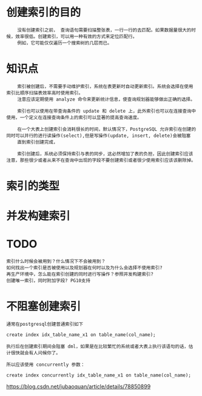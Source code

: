 # 创建索引的目的
```
	没有创建索引之前， 查询语句需要扫描整张表，一行一行的去匹配。如果数据量很大的时候，效率很低。创建索引，可以用一种有效的方式来定位匹配行。
	例如，它可能仅仅遍历一个搜索树的几层而已。
```

# 知识点
```
	索引被创建后，不需要手动维护索引，系统在表更新时自动更新索引。系统会选择在使用索引比顺序扫描表效率高时使用索引。
	注意应该定期使用 analyze 命令来更新统计信息，使查询规划器能够做出正确的选择。

	索引也可以使用在带查询条件的 update 和 delete 上，此外索引也可以在连接查询中使用，一个定义在连接查询条件上的索引可以显著的提高查询速度。

	在一个大表上创建索引会消耗很长的时间，默认情况下，PostgreSQL 允许索引在创建的同时可以并行的进行读操作(select),但是写操作(update, insert, delete)会被阻塞
	直到索引创建完成，

	索引创建后，系统必须保持索引与表的同步，这必然增加了表的负担，因此创建索引应该注意，那些很少或者从来不在查询中出现的字段不要创建索引或者很少使用索引应该该删除掉。
```
# 索引的类型

# 并发构建索引

# TODO
	索引什么时候会被用到？什么情况下不会被用到？
	如何找出一个索引是否被使用以及规划器在何时以及为什么会选择不使用索引?
	再生产环境中，怎么能在索引创建的同时进行写操作？参照并发构建索引?
	创建唯一索引，同时附加字段? PG10支持


# 不阻塞创建索引
```
通常在postgresql创建普通索引如下

create index idx_table_name_x1 on table_name(col_name);

执行后在创建索引期间会阻塞 dml，如果是在比较繁忙的系统或者大表上执行该语句的话，估计很快就会有人问候你了。

所以应该使用 concurrently 参数：

create index concurrently idx_table_name_x1 on table_name(col_name);
```


https://blog.csdn.net/jubaoquan/article/details/78850899
